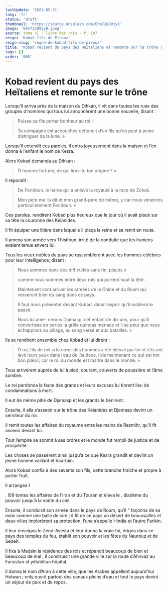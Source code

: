 ```yaml
---
lastUpdate: '2021-05-31'
lang: 'fr'
status: 'draft'
thumbnail: 'https://source.unsplash.com/EFm7JpD9jy8'
image: 'EFm7JpD9jy8.jpeg'
source: tome VI - livre des rois - P. 107
reign: 'Kobad fils de Pirouz'
reign-slug: 'regne-de-kobad-fils-de-pirouz'
title: 'Kobad revient du pays des Heïtaliens et remonte sur le trône | Le Livre des Rois | Shâhnâmeh'
tags: []
order: '005'
---
```


<!-- LTeX: language=fr -->

# Kobad revient du pays des Heïtaliens et remonte sur le trône

Lorsqu’il arriva près de la maison du Dihkan, il vit dans toutes les rues des groupes d’hommes qui tous lui annoncèrent une bonne nouvelle, disant :

> Puisse ce fils porter bonheur au roi !
>
> Ta compagne est accouchée cettenuit d’un fils qu’on peut à peine distinguer de la lune. »

Lorsqu’il entendit ces paroles, il entra joyeusement dans la maison et l’on donna è l’enfant le nom de Kesra.

Alors Kobad demanda au Dihkan :

> Ô homme fortuné, de qui tires-tu ton origine ? »

Il répondit :

> De Feridoun. le héros qui a enlevé la royauté à la race de Zohak.
>
> Mon père me l’a dit et mon grand-père de même, y car nous vénérons particulièrement Feridoun. »

Ces paroles. rendirent Kobad plus heureux que le jour où il avait placé sur sa tête la couronne des Keïanides.

Il fit équiper une litière dans laquelle il plaça la reine et se remit en route.

Il amena son armée vers Thisifoun, irrité de la conduite que les Iraniens avaient tenue envers lui.

Tous les vieux nobles du pays se rassemblèrent avec les hommes célèbres pour leur intelligence, disant :

> Nous sommes dans des difficultés sans fin, placés x
>
> comme nous sommes entre deux rois qui portent haut la tête.
>
> Maintenant vont arriver les armées de la Chine et du Roum qui verseront bien du sang dans ce pays.
>
> Il faut nous présenter devant Kobad, dans l’espoir qu’il oubliera le passé.
>
> Nous lui amè-
nerons Djamasp, cet enfant de dix ans, pour qu’il convertisse en perles la grêle quinoas menace et il se peut que nous échappions au pillage, au sang versé et aux batailles. »

Ils se rendirent ensemble chez Kobad et lui dirent :

> Ô roi, fils de roil si le cœur des hommes a été blessé par toi et s’ils ont lavé leurs yeux dans l’eau de l’audace, l’ais maintenant ce qui est ton bon plaisir, car le roi du monde est maître dans le monde. »

Tous arrivèrent auprès de lui à pied, courant, couverts de poussière et l’âme sombre.

Le roi pardonna la faute des grands et leurs excuses lui tinrent lieu de condamnations à mort.

Il eut de même pitié de Djamasp et les grands le bénirent.

Ensuite, il alla s’asseoir sur le trône des Keïanides et Djamasp devint un serviteur du roi.

Il remit toutes les affaires du royaume entre les mains de Rezmihr, qu’il fit asseoir devant lui.

Tout l’empire se sonmit à ses ordres et le monde fut rempli de justice et de prospérité.

Les choses se passèrent ainsi jusqu’à ce que Kesra grandît et devînt un jeune homme vaillant et hau-tain.

Alors Kobad confia à des savants son fils, cette branche fraîche et propre à porter fruit.

Il arrangea I

. l09 tontes les affaires de l’Iran et du Touran et éleva le .
diadème du pouvoir jusqu’à la voûte du ciel.

Ensuite, il conduisit son armée dans le pays de Roum, qu’il " façonna de sa main comme une balle de cire ; il fit de ce pays un désert de broussailles et deux villes implorèrent sa protection, l’une s’appelle Hindia et l’autre Farikin.

Il leur enseigna le Zend-Avesta et leur donna la vraie foi, érigea dans ce pays des temples du feu, établit son pouvoir et les fêtes du Naurouz et de Sedeh.

Il fixa à Madaïn la résidence des rois et répandit beaucoup de bien et beaucoup de mal ; il construisit une grande ville sur la route d’Ahvvaz au Farsistan et yétablitun hôpital.

Il donna le nom d’Aran à cette ville, que les Arabes appellent aujourd’hui Holwan ; only ouvrit partout des canaux pleins d’eau et tout le pays devint un séjour de paix et de repos.
